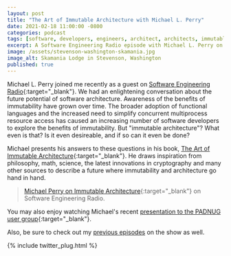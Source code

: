 ```yaml
---
layout: post
title: "The Art of Immutable Architecture with Michael L. Perry"
date: 2021-02-18 11:00:00 -0800
categories: podcast
tags: [software, developers, engineers, architect, architects, immutable, immutability]
excerpt: A Software Engineering Radio episode with Michael L. Perry on his recently published book.
image: /assets/stevenson-washington-skamania.jpg
image_alt: Skamania Lodge in Stevenson, Washington
published: true
---
```


Michael L. Perry joined me recently as a guest on [Software Engineering Radio](https://www.se-radio.net/team/jeff-doolittle){:target="_blank"}. We had an enlightening conversation about the future potential of software architecture. Awareness of the benefits of immutability have grown over time. The broader adoption of functional languages and the increased need to simplify concurrent multiprocess resource access has caused an increasing number of software developers to explore the benefits of immutability. But "immutable architecture"? What even is that? Is it even desireable, and if so can it even be done?

Michael presents his answers to these questions in his book, [The Art of Immutable Architecture](https://www.immutablearchitecture.com){:target="_blank"}. He draws inspiration from philosophy, math, science, the latest innovations in cryptography and many other sources to describe a future where immutability and architecture go hand in hand.

> [Michael Perry on Immutable Architecture](https://www.se-radio.net/2021/02/episode-447-michael-perry-on-immutable-architecture){:target="_blank"} on Software Engineering Radio.

You may also enjoy watching Michael's recent [presentation to the PADNUG user group](https://www.youtube.com/watch?v=13n9CIHQy5A){:target="_blank"}.

Also, be sure to check out my [previous episodes](/publications/#se-radio) on the show as well.

{% include twitter_plug.html %}
